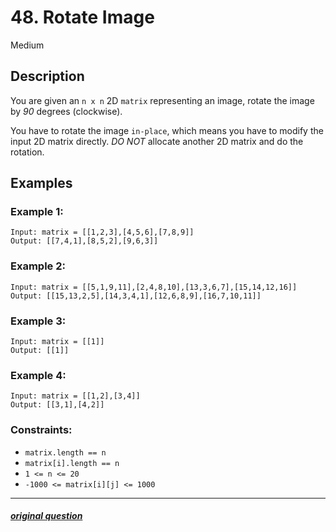 # 48. Rotate Image

Medium

## Description

You are given an `n x n` 2D `matrix` representing an image, rotate the image by _90_ degrees (clockwise).

You have to rotate the image `in-place`, which means you have to modify the input 2D matrix directly. _DO NOT_ allocate another 2D matrix and do the rotation.

## Examples

### Example 1:

```
Input: matrix = [[1,2,3],[4,5,6],[7,8,9]]
Output: [[7,4,1],[8,5,2],[9,6,3]]
```

### Example 2:

```
Input: matrix = [[5,1,9,11],[2,4,8,10],[13,3,6,7],[15,14,12,16]]
Output: [[15,13,2,5],[14,3,4,1],[12,6,8,9],[16,7,10,11]]
```

### Example 3:

```
Input: matrix = [[1]]
Output: [[1]]
```

### Example 4:

```
Input: matrix = [[1,2],[3,4]]
Output: [[3,1],[4,2]]
```

### Constraints:

- `matrix.length == n`
- `matrix[i].length == n`
- `1 <= n <= 20`
- `-1000 <= matrix[i][j] <= 1000`

---

##### [original question](https://leetcode.com/problems/rotate-image/)

